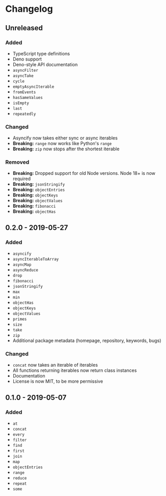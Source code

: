 # Changelog

## Unreleased

### Added

- TypeScript type definitions
- Deno support
- Deno-style API documentation
- `asyncFilter`
- `asyncTake`
- `cycle`
- `emptyAsyncIterable`
- `fromEvents`
- `hasSameValues`
- `isEmpty`
- `last`
- `repeatedly`

### Changed

- Asyncify now takes either sync or async iterables
- **Breaking:** `range` now works like Python's `range`
- **Breaking:** `zip` now stops after the shortest iterable

### Removed

- **Breaking:** Dropped support for old Node versions. Node 18+ is now required
- **Breaking:** `jsonStringify`
- **Breaking:** `objectEntries`
- **Breaking:** `objectKeys`
- **Breaking:** `objectValues`
- **Breaking:** `fibonacci`
- **Breaking:** `objectHas`

## 0.2.0 - 2019-05-27

### Added

- `asyncify`
- `asyncIterableToArray`
- `asyncMap`
- `asyncReduce`
- `drop`
- `fibonacci`
- `jsonStringify`
- `max`
- `min`
- `objectHas`
- `objectKeys`
- `objectValues`
- `primes`
- `size`
- `take`
- `zip`
- Additional package metadata (homepage, repository, keywords, bugs)

### Changed

- `concat` now takes an iterable of iterables
- All functions returning iterables now return class instances
- Documentation
- License is now MIT, to be more permissive

## 0.1.0 - 2019-05-07

### Added

- `at`
- `concat`
- `every`
- `filter`
- `find`
- `first`
- `join`
- `map`
- `objectEntries`
- `range`
- `reduce`
- `repeat`
- `some`
